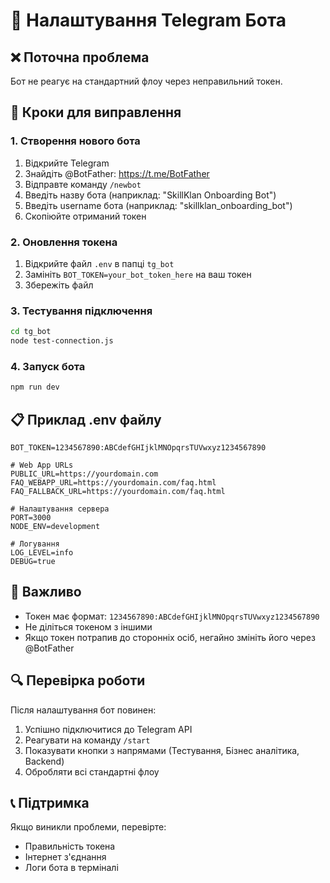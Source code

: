 # 🤖 Налаштування Telegram Бота

## ❌ Поточна проблема
Бот не реагує на стандартний флоу через неправильний токен.

## 🔧 Кроки для виправлення

### 1. Створення нового бота
1. Відкрийте Telegram
2. Знайдіть @BotFather: https://t.me/BotFather
3. Відправте команду `/newbot`
4. Введіть назву бота (наприклад: "SkillKlan Onboarding Bot")
5. Введіть username бота (наприклад: "skillklan_onboarding_bot")
6. Скопіюйте отриманий токен

### 2. Оновлення токена
1. Відкрийте файл `.env` в папці `tg_bot`
2. Замініть `BOT_TOKEN=your_bot_token_here` на ваш токен
3. Збережіть файл

### 3. Тестування підключення
```bash
cd tg_bot
node test-connection.js
```

### 4. Запуск бота
```bash
npm run dev
```

## 📋 Приклад .env файлу
```env
BOT_TOKEN=1234567890:ABCdefGHIjklMNOpqrsTUVwxyz1234567890

# Web App URLs
PUBLIC_URL=https://yourdomain.com
FAQ_WEBAPP_URL=https://yourdomain.com/faq.html
FAQ_FALLBACK_URL=https://yourdomain.com/faq.html

# Налаштування сервера
PORT=3000
NODE_ENV=development

# Логування
LOG_LEVEL=info
DEBUG=true
```

## 🚨 Важливо
- Токен має формат: `1234567890:ABCdefGHIjklMNOpqrsTUVwxyz1234567890`
- Не діліться токеном з іншими
- Якщо токен потрапив до сторонніх осіб, негайно змініть його через @BotFather

## 🔍 Перевірка роботи
Після налаштування бот повинен:
1. Успішно підключитися до Telegram API
2. Реагувати на команду `/start`
3. Показувати кнопки з напрямами (Тестування, Бізнес аналітика, Backend)
4. Обробляти всі стандартні флоу

## 📞 Підтримка
Якщо виникли проблеми, перевірте:
- Правильність токена
- Інтернет з'єднання
- Логи бота в терміналі
